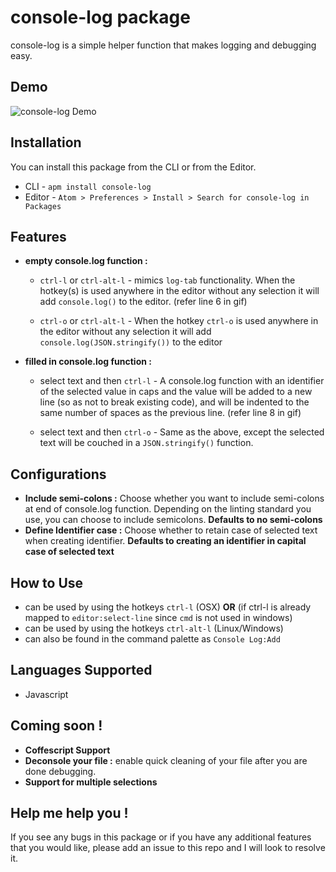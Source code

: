 # console-log package

console-log is a simple helper function that makes logging and debugging easy.

## Demo
![console-log Demo](https://raw.githubusercontent.com/vishysank/console-log-atom/master/assets/console-log-demo.gif)

## Installation
You can install this package from the CLI or from the Editor.
* CLI - ```apm install console-log```
* Editor - ```Atom > Preferences > Install > Search for console-log in Packages```

## Features

* **empty console.log function :**
  * ```ctrl-l``` or ```ctrl-alt-l``` - mimics ```log-tab``` functionality. When the hotkey(s) is used anywhere in the editor without any selection it will add ```console.log()``` to the editor. (refer line 6 in gif)

  * ```ctrl-o``` or ```ctrl-alt-l``` - When the hotkey ```ctrl-o``` is used anywhere in the editor without any selection it will add ```console.log(JSON.stringify())``` to the editor

* **filled in console.log function :**
  * select text and then ```ctrl-l``` -  A console.log function with an identifier of the selected value in caps and the value will be added to a new line (so as not to break existing code), and will be indented to the same number of spaces as the previous line. (refer line 8 in gif)

  * select text and then ```ctrl-o``` - Same as the above, except the selected text will be couched in a ```JSON.stringify()``` function. 

## Configurations

* **Include semi-colons :** Choose whether you want to include semi-colons at end of console.log function. Depending on the linting standard you use, you can choose to include semicolons. **Defaults to no semi-colons**
* **Define Identifier case :** Choose whether to retain case of selected text when creating identifier. **Defaults to creating an identifier in capital case of selected text**

## How to Use

* can be used by using the hotkeys ```ctrl-l``` (OSX) **OR** (if ctrl-l is already mapped to ```editor:select-line``` since ```cmd``` is not used in windows)
* can be used by using the hotkeys ```ctrl-alt-l``` (Linux/Windows)
* can also be found in the command palette as ```Console Log:Add```

## Languages Supported
* Javascript

## Coming soon !
* **Coffescript Support**
* **Deconsole your file :** enable quick  cleaning of your file after you are done debugging.
* **Support for multiple selections**

## Help me help you !

If you see any bugs in this package or if you have any additional features that you would like, please add an issue to this repo and I will look to resolve it.
